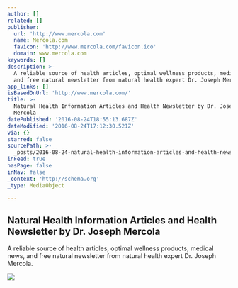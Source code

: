 ```yaml
---
author: []
related: []
publisher:
  url: 'http://www.mercola.com'
  name: Mercola.com
  favicon: 'http://www.mercola.com/favicon.ico'
  domain: www.mercola.com
keywords: []
description: >-
  A reliable source of health articles, optimal wellness products, medical news,
  and free natural newsletter from natural health expert Dr. Joseph Mercola.
app_links: []
isBasedOnUrl: 'http://www.mercola.com/'
title: >-
  Natural Health Information Articles and Health Newsletter by Dr. Joseph
  Mercola
datePublished: '2016-08-24T18:55:13.687Z'
dateModified: '2016-08-24T17:12:30.521Z'
via: {}
starred: false
sourcePath: >-
  _posts/2016-08-24-natural-health-information-articles-and-health-newsletter-by.md
inFeed: true
hasPage: false
inNav: false
_context: 'http://schema.org'
_type: MediaObject

---
```

<article style=""><h1>Natural Health Information Articles and Health Newsletter by Dr. Joseph Mercola</h1><p>A reliable source of health articles, optimal wellness products, medical news, and free natural newsletter from natural health expert Dr. Joseph Mercola.</p><img src="http://media.mercola.com/assets/images/mercola-preview.gif" /></article>